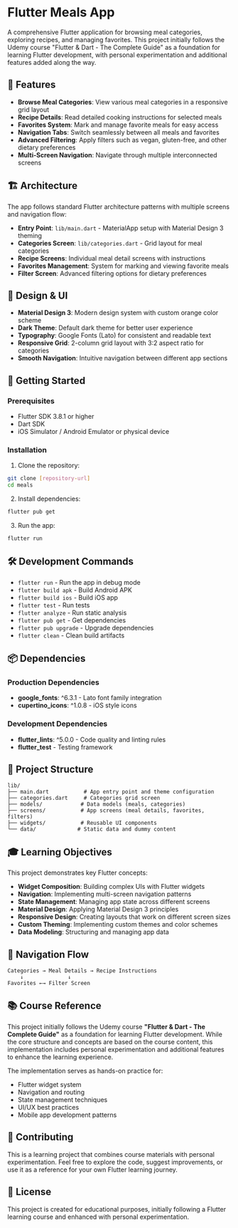 # Flutter Meals App

A comprehensive Flutter application for browsing meal categories, exploring recipes, and managing favorites. This project initially follows the Udemy course "Flutter & Dart - The Complete Guide" as a foundation for learning Flutter development, with personal experimentation and additional features added along the way.

## 📱 Features

- **Browse Meal Categories**: View various meal categories in a responsive grid layout
- **Recipe Details**: Read detailed cooking instructions for selected meals
- **Favorites System**: Mark and manage favorite meals for easy access
- **Navigation Tabs**: Switch seamlessly between all meals and favorites
- **Advanced Filtering**: Apply filters such as vegan, gluten-free, and other dietary preferences
- **Multi-Screen Navigation**: Navigate through multiple interconnected screens

## 🏗️ Architecture

The app follows standard Flutter architecture patterns with multiple screens and navigation flow:

- **Entry Point**: `lib/main.dart` - MaterialApp setup with Material Design 3 theming
- **Categories Screen**: `lib/categories.dart` - Grid layout for meal categories
- **Recipe Screens**: Individual meal detail screens with instructions
- **Favorites Management**: System for marking and viewing favorite meals
- **Filter Screen**: Advanced filtering options for dietary preferences

## 🎨 Design & UI

- **Material Design 3**: Modern design system with custom orange color scheme
- **Dark Theme**: Default dark theme for better user experience
- **Typography**: Google Fonts (Lato) for consistent and readable text
- **Responsive Grid**: 2-column grid layout with 3:2 aspect ratio for categories
- **Smooth Navigation**: Intuitive navigation between different app sections

## 🚀 Getting Started

### Prerequisites
- Flutter SDK 3.8.1 or higher
- Dart SDK
- iOS Simulator / Android Emulator or physical device

### Installation

1. Clone the repository:
```bash
git clone [repository-url]
cd meals
```

2. Install dependencies:
```bash
flutter pub get
```

3. Run the app:
```bash
flutter run
```

## 🛠️ Development Commands

- `flutter run` - Run the app in debug mode
- `flutter build apk` - Build Android APK
- `flutter build ios` - Build iOS app
- `flutter test` - Run tests
- `flutter analyze` - Run static analysis
- `flutter pub get` - Get dependencies
- `flutter pub upgrade` - Upgrade dependencies
- `flutter clean` - Clean build artifacts

## 📦 Dependencies

### Production Dependencies
- **google_fonts**: ^6.3.1 - Lato font family integration
- **cupertino_icons**: ^1.0.8 - iOS style icons

### Development Dependencies
- **flutter_lints**: ^5.0.0 - Code quality and linting rules
- **flutter_test** - Testing framework

## 📁 Project Structure

```
lib/
├── main.dart           # App entry point and theme configuration
├── categories.dart     # Categories grid screen
├── models/            # Data models (meals, categories)
├── screens/           # App screens (meal details, favorites, filters)
├── widgets/           # Reusable UI components
└── data/             # Static data and dummy content
```

## 🎓 Learning Objectives

This project demonstrates key Flutter concepts:

- **Widget Composition**: Building complex UIs with Flutter widgets
- **Navigation**: Implementing multi-screen navigation patterns
- **State Management**: Managing app state across different screens
- **Material Design**: Applying Material Design 3 principles
- **Responsive Design**: Creating layouts that work on different screen sizes
- **Custom Theming**: Implementing custom themes and color schemes
- **Data Modeling**: Structuring and managing app data

## 🔄 Navigation Flow

```
Categories → Meal Details → Recipe Instructions
    ↓              ↓
Favorites ←→ Filter Screen
```

## 📚 Course Reference

This project initially follows the Udemy course **"Flutter & Dart - The Complete Guide"** as a foundation for learning Flutter development. While the core structure and concepts are based on the course content, this implementation includes personal experimentation and additional features to enhance the learning experience.

The implementation serves as hands-on practice for:
- Flutter widget system
- Navigation and routing
- State management techniques
- UI/UX best practices
- Mobile app development patterns

## 🤝 Contributing

This is a learning project that combines course materials with personal experimentation. Feel free to explore the code, suggest improvements, or use it as a reference for your own Flutter learning journey.

## 📄 License

This project is created for educational purposes, initially following a Flutter learning course and enhanced with personal experimentation.
